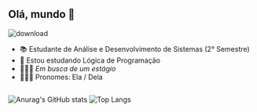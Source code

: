 ## Olá, mundo 👋
![download](https://github.com/user-attachments/assets/268c53c1-53d7-4aef-b064-eb7a71b2ed0c)
- 📚 Estudante de Análise e Desenvolvimento de Sistemas (2° Semestre)
- 🌱 Estou estudando Lógica de Programação
- 🏃🏽‍♀️ *Em busca de um estágio*
- 🙋🏽‍♀️ Pronomes: Ela / Dela
##
![Anurag's GitHub stats](https://github-readme-stats.vercel.app/api?username=Anaaguiarp&show_icons=true&theme=radical)
![Top Langs](https://github-readme-stats.vercel.app/api/top-langs/?username=Anaaguiarp&hide_progress=compact&theme=radical)
